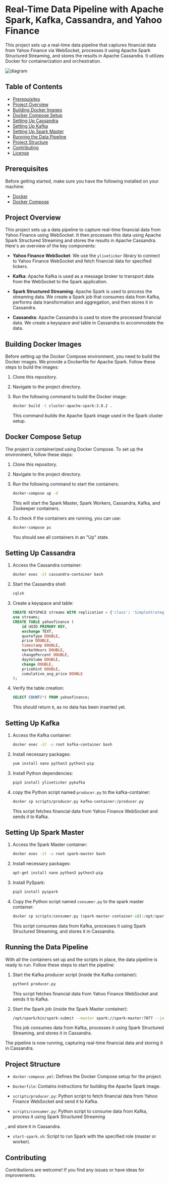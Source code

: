 # Real-Time Data Pipeline with Apache Spark, Kafka, Cassandra, and Yahoo Finance

This project sets up a real-time data pipeline that captures financial data from Yahoo Finance via WebSocket, processes it using Apache Spark Structured Streaming, and stores the results in Apache Cassandra. It utilizes Docker for containerization and orchestration.

![diagram](https://github.com/Ayoub-Talbi1/Real-Time-Financial-Data-Pipeline/assets/86127094/16d94843-550f-4695-a02f-e9b51544f7c2)


## Table of Contents

- [Prerequisites](#prerequisites)
- [Project Overview](#project-overview)
- [Building Docker Images](#building-docker-images)
- [Docker Compose Setup](#docker-compose-setup)
- [Setting Up Cassandra](#setting-up-cassandra)
- [Setting Up Kafka](#setting-up-kafka)
- [Setting Up Spark Master](#setting-up-spark-master)
- [Running the Data Pipeline](#running-the-data-pipeline)
- [Project Structure](#project-structure)
- [Contributing](#contributing)
- [License](#license)

## Prerequisites

Before getting started, make sure you have the following installed on your machine:

- [Docker](https://www.docker.com/get-started)
- [Docker Compose](https://docs.docker.com/compose/install/)

## Project Overview

This project sets up a data pipeline to capture real-time financial data from Yahoo Finance using WebSocket. It then processes this data using Apache Spark Structured Streaming and stores the results in Apache Cassandra. Here's an overview of the key components:

- **Yahoo Finance WebSocket**: We use the `yliveticker` library to connect to Yahoo Finance WebSocket and fetch financial data for specified tickers.

- **Kafka**: Apache Kafka is used as a message broker to transport data from the WebSocket to the Spark application.

- **Spark Structured Streaming**: Apache Spark is used to process the streaming data. We create a Spark job that consumes data from Kafka, performs data transformation and aggregation, and then stores it in Cassandra.

- **Cassandra**: Apache Cassandra is used to store the processed financial data. We create a keyspace and table in Cassandra to accommodate the data.

## Building Docker Images

Before setting up the Docker Compose environment, you need to build the Docker images. We provide a Dockerfile for Apache Spark. Follow these steps to build the images:

1. Clone this repository.

2. Navigate to the project directory.

3. Run the following command to build the Docker image:

   ```bash
   docker build -t cluster-apache-spark:3.0.2 .
   ```

   This command builds the Apache Spark image used in the Spark cluster setup.

## Docker Compose Setup

The project is containerized using Docker Compose. To set up the environment, follow these steps:

1. Clone this repository.

2. Navigate to the project directory.

3. Run the following command to start the containers:

   ```bash
   docker-compose up -d
   ```

   This will start the Spark Master, Spark Workers, Cassandra, Kafka, and Zookeeper containers.

4. To check if the containers are running, you can use:

   ```bash
   docker-compose ps
   ```

   You should see all containers in an "Up" state.

## Setting Up Cassandra

1. Access the Cassandra container:

   ```bash
   docker exec -it cassandra-container bash
   ```

2. Start the Cassandra shell:

   ```bash
   cqlsh
   ```

3. Create a keyspace and table:

   ```sql
   CREATE KEYSPACE streams WITH replication = {'class': 'SimpleStrategy', 'replication_factor': 1};
   use streams;
   CREATE TABLE yahoofinance (
       id UUID PRIMARY KEY,
       exchange TEXT,
       quoteType DOUBLE,
       price DOUBLE,
       timestamp DOUBLE,
       marketHours DOUBLE,
       changePercent DOUBLE,
       dayVolume DOUBLE,
       change DOUBLE,
       priceHint DOUBLE,
       cumulative_avg_price DOUBLE
   );
   ```

4. Verify the table creation:

   ```sql
   SELECT COUNT(*) FROM yahoofinance;
   ```

   This should return `0`, as no data has been inserted yet.

## Setting Up Kafka

1. Access the Kafka container:

   ```bash
   docker exec -it -u root kafka-container bash
   ```

2. Install necessary packages:

   ```bash
   yum install nano python3 python3-pip
   ```

3. Install Python dependencies:

   ```bash
   pip3 install yliveticker pykafka
   ```

4. copy the Python script named `producer.py` to the kafka-container:

   ```bash
   docker cp scripts/producer.py kafka-container:/producer.py
   ```

   This script fetches financial data from Yahoo Finance WebSocket and sends it to Kafka.

## Setting Up Spark Master

1. Access the Spark Master container:

   ```bash
   docker exec -it -u root spark-master bash
   ```

2. Install necessary packages:

   ```bash
   apt-get install nano python3 python3-pip
   ```

3. Install PySpark:

   ```bash
   pip3 install pyspark
   ```

4. Copy the Python script named `consumer.py` to the spark master container:

   ```python
   docker cp scripts/consumer.py (spark-master-container-id):/opt/spark/consumer.py
   ```

   This script consumes data from Kafka, processes it using Spark Structured Streaming, and stores it in Cassandra.

## Running the Data Pipeline

With all the containers set up and the scripts in place, the data pipeline is ready to run. Follow these steps to start the pipeline:

1. Start the Kafka producer script (inside the Kafka container):

   ```bash
   python3 producer.py
   ```

   This script fetches financial data from Yahoo Finance WebSocket and sends it to Kafka.

2. Start the Spark job (inside the Spark Master container):

   ```bash
   /opt/spark/bin/spark-submit --master spark://spark-master:7077 --jars /opt/spark-apps/postgresql-42.2.22.jar --packages org.apache.spark:spark-sql-kafka-0-10_2.12:3.0.2 --driver-memory 1G --executor-memory 1G /opt/spark/consumer.py
   ```

   This job consumes data from Kafka, processes it using Spark Structured Streaming, and stores it in Cassandra.

The pipeline is now running, capturing real-time financial data and storing it in Cassandra.

## Project Structure

- `docker-compose.yml`: Defines the Docker Compose setup for the project.

- `Dockerfile`: Contains instructions for building the Apache Spark image.

- `scripts/producer.py`: Python script to fetch financial data from Yahoo Finance WebSocket and send it to Kafka.

- `scripts/consumer.py`: Python script to consume data from Kafka, process it using Spark Structured Streaming

, and store it in Cassandra.

- `start-spark.sh`: Script to run Spark with the specified role (master or worker).

## Contributing

Contributions are welcome! If you find any issues or have ideas for improvements.
